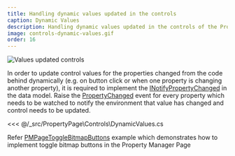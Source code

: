 ```yaml
---
title: Handling dynamic values updated in the controls
caption: Dynamic Values
description: Handling dynamic values updated in the controls of the Property Manager Page using xCAD framework
image: controls-dynamic-values.gif
order: 16
---
```

![Values updated controls](controls-dynamic-values.gif)

In order to update control values for the properties changed from the code behind dynamically (e.g. on button click or when one property is changing another property), it is required to implement the [INotifyPropertyChanged](https://docs.microsoft.com/en-us/dotnet/api/system.componentmodel.inotifypropertychanged?view=netframework-4.8) in the data model. Raise the [PropertyChanged](https://docs.microsoft.com/en-us/dotnet/api/system.componentmodel.inotifypropertychanged.propertychanged?view=netframework-4.8) event for every property which needs to be watched to notify the environment that value has changed and control needs to be updated.

<<< @/_src/PropertyPage\Controls\DynamicValues.cs

Refer [PMPageToggleBitmapButtons](https://github.com/xarial/xcad-examples/PMPageToggleBitmapButtons) example which demonstrates how to implement toggle bitmap buttons in the Property Manager Page
